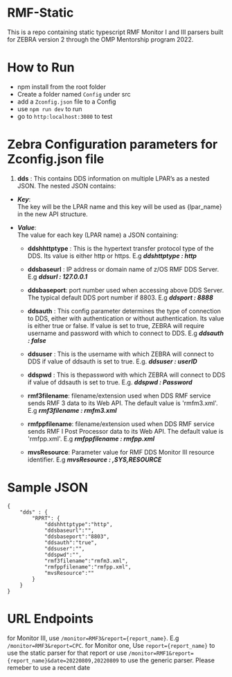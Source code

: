 # RMF-Static  
 This is a repo containing static typescript RMF Monitor I and III parsers built for ZEBRA version 2 through the OMP Mentorship program 2022.
 
 # How to Run
   - npm install from the root folder
   - Create a folder named ```Config``` under src
   - add a ```Zconfig.json``` file to a Config
   - use ```npm run dev``` to run
   - go to ```http:localhost:3080``` to test
   
 # Zebra Configuration parameters for Zconfig.json file
 1. **dds** : This contains DDS information on multiple LPAR’s as a nested JSON. The nested JSON contains:
  *	***Key***:  
   The key will be the LPAR name and this key will be used as {lpar_name} in the new API structure.
  * ***Value***:  
        The value for each key (LPAR name) a JSON containing:
        
      * **ddshhttptype** : This is the hypertext transfer protocol type of the DDS. Its value is either http or https. E.g ***ddshttptype : http***  

      * **ddsbaseurl** : IP address or domain name of z/OS RMF DDS Server. E.g ***ddsurl : 127.0.0.1***

      * **ddsbaseport**:   port number used when accessing above DDS Server. The typical default DDS port number if 8803. E.g ***ddsport : 8888***

      * **ddsauth** : This config parameter determines the type of connection to DDS, either with authentication or without authentication. Its value is either true or false. If value is set to true, ZEBRA will require username and password with which to connect to DDS. E.g ***ddsauth : false***

      * **ddsuser** : This is the username with which ZEBRA will connect to DDS if value of ddsauth is set to true. E.g. ***ddsuser : userID***

      * **ddspwd** : This is thepassword with which ZEBRA will connect to DDS if value of ddsauth is set to true. E.g. ***ddspwd : Password***

      * **rmf3filename**:  filename/extension used when DDS RMF service sends RMF 3 data to its Web API. The default value is 'rmfm3.xml'. E.g ***rmf3filename : rmfm3.xml***

      * **rmfppfilename**: filename/extension used when DDS RMF service sends RMF I Post Processor data to its Web API. The default value is 'rmfpp.xml'. E.g ***rmfppfilename : rmfpp.xml***

      * **mvsResource**:   Parameter value for RMF DDS Monitor III resource identifier. E.g ***mvsResource : ,SYS,RESOURCE***  

# Sample JSON
```
{
    "dds" : {
        "RPRT": {
            "ddshhttptype":"http",
            "ddsbaseurl":"",
            "ddsbaseport":"8803",
            "ddsauth":"true",
            "ddsuser":"",
            "ddspwd":"",
            "rmf3filename":"rmfm3.xml",
            "rmfppfilename":"rmfpp.xml",
            "mvsResource":""
        }
    }
}
```

# URL Endpoints
  for Monitor III, use ```/monitor=RMF3&report={report_name}```. E.g ```/monitor=RMF3&report=CPC```. for Monitor one, Use ```report={report_name}``` to use the static parser for that report or use ```/monitor=RMF1&report={report_name}&date=20220809,20220809``` to use the generic parser. Please remeber to use a recent date
